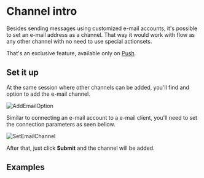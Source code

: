 # Channel intro

Besides sending messages using customized e-mail accounts, it's possible to set an e-mail address as a channel. That way it would work with flow as any other channel with no need to use special actionsets.

That's an exclusive feature, available only on [Push](https://push.ilhasoft.mobi).

## Set it up

At the same session where other channels can be added, you'll find and option to add the e-mail channel.

![AddEmailOption](img "Click on Email")

Similar to connecting an e-mail account to a e-mail client, you'll need to set the connection parameters as seen bellow.

![SetEmailChannel](img "Fill all field with your account details")

After that, just click **Submit** and the channel will be added.

## Examples

